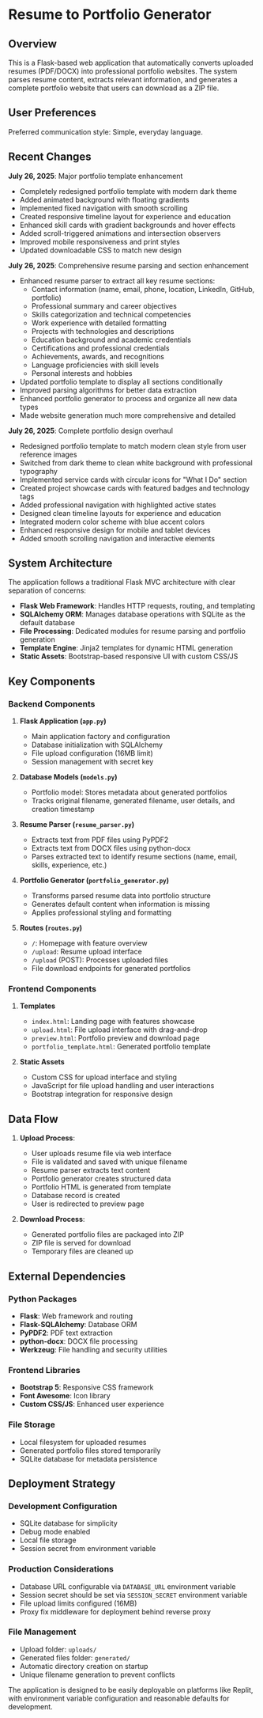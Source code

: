 # Resume to Portfolio Generator

## Overview

This is a Flask-based web application that automatically converts uploaded resumes (PDF/DOCX) into professional portfolio websites. The system parses resume content, extracts relevant information, and generates a complete portfolio website that users can download as a ZIP file.

## User Preferences

Preferred communication style: Simple, everyday language.

## Recent Changes

**July 26, 2025**: Major portfolio template enhancement
- Completely redesigned portfolio template with modern dark theme
- Added animated background with floating gradients
- Implemented fixed navigation with smooth scrolling
- Created responsive timeline layout for experience and education
- Enhanced skill cards with gradient backgrounds and hover effects
- Added scroll-triggered animations and intersection observers
- Improved mobile responsiveness and print styles
- Updated downloadable CSS to match new design

**July 26, 2025**: Comprehensive resume parsing and section enhancement
- Enhanced resume parser to extract all key resume sections:
  * Contact information (name, email, phone, location, LinkedIn, GitHub, portfolio)
  * Professional summary and career objectives
  * Skills categorization and technical competencies
  * Work experience with detailed formatting
  * Projects with technologies and descriptions
  * Education background and academic credentials
  * Certifications and professional credentials
  * Achievements, awards, and recognitions
  * Language proficiencies with skill levels
  * Personal interests and hobbies
- Updated portfolio template to display all sections conditionally
- Improved parsing algorithms for better data extraction
- Enhanced portfolio generator to process and organize all new data types
- Made website generation much more comprehensive and detailed

**July 26, 2025**: Complete portfolio design overhaul
- Redesigned portfolio template to match modern clean style from user reference images
- Switched from dark theme to clean white background with professional typography
- Implemented service cards with circular icons for "What I Do" section
- Created project showcase cards with featured badges and technology tags
- Added professional navigation with highlighted active states
- Designed clean timeline layouts for experience and education
- Integrated modern color scheme with blue accent colors
- Enhanced responsive design for mobile and tablet devices
- Added smooth scrolling navigation and interactive elements

## System Architecture

The application follows a traditional Flask MVC architecture with clear separation of concerns:

- **Flask Web Framework**: Handles HTTP requests, routing, and templating
- **SQLAlchemy ORM**: Manages database operations with SQLite as the default database
- **File Processing**: Dedicated modules for resume parsing and portfolio generation
- **Template Engine**: Jinja2 templates for dynamic HTML generation
- **Static Assets**: Bootstrap-based responsive UI with custom CSS/JS

## Key Components

### Backend Components

1. **Flask Application (`app.py`)**
   - Main application factory and configuration
   - Database initialization with SQLAlchemy
   - File upload configuration (16MB limit)
   - Session management with secret key

2. **Database Models (`models.py`)**
   - Portfolio model: Stores metadata about generated portfolios
   - Tracks original filename, generated filename, user details, and creation timestamp

3. **Resume Parser (`resume_parser.py`)**
   - Extracts text from PDF files using PyPDF2
   - Extracts text from DOCX files using python-docx
   - Parses extracted text to identify resume sections (name, email, skills, experience, etc.)

4. **Portfolio Generator (`portfolio_generator.py`)**
   - Transforms parsed resume data into portfolio structure
   - Generates default content when information is missing
   - Applies professional styling and formatting

5. **Routes (`routes.py`)**
   - `/`: Homepage with feature overview
   - `/upload`: Resume upload interface
   - `/upload` (POST): Processes uploaded files
   - File download endpoints for generated portfolios

### Frontend Components

1. **Templates**
   - `index.html`: Landing page with features showcase
   - `upload.html`: File upload interface with drag-and-drop
   - `preview.html`: Portfolio preview and download page
   - `portfolio_template.html`: Generated portfolio template

2. **Static Assets**
   - Custom CSS for upload interface and styling
   - JavaScript for file upload handling and user interactions
   - Bootstrap integration for responsive design

## Data Flow

1. **Upload Process**:
   - User uploads resume file via web interface
   - File is validated and saved with unique filename
   - Resume parser extracts text content
   - Portfolio generator creates structured data
   - Portfolio HTML is generated from template
   - Database record is created
   - User is redirected to preview page

2. **Download Process**:
   - Generated portfolio files are packaged into ZIP
   - ZIP file is served for download
   - Temporary files are cleaned up

## External Dependencies

### Python Packages
- **Flask**: Web framework and routing
- **Flask-SQLAlchemy**: Database ORM
- **PyPDF2**: PDF text extraction
- **python-docx**: DOCX file processing
- **Werkzeug**: File handling and security utilities

### Frontend Libraries
- **Bootstrap 5**: Responsive CSS framework
- **Font Awesome**: Icon library
- **Custom CSS/JS**: Enhanced user experience

### File Storage
- Local filesystem for uploaded resumes
- Generated portfolio files stored temporarily
- SQLite database for metadata persistence

## Deployment Strategy

### Development Configuration
- SQLite database for simplicity
- Debug mode enabled
- Local file storage
- Session secret from environment variable

### Production Considerations
- Database URL configurable via `DATABASE_URL` environment variable
- Session secret should be set via `SESSION_SECRET` environment variable
- File upload limits configured (16MB)
- Proxy fix middleware for deployment behind reverse proxy

### File Management
- Upload folder: `uploads/`
- Generated files folder: `generated/`
- Automatic directory creation on startup
- Unique filename generation to prevent conflicts

The application is designed to be easily deployable on platforms like Replit, with environment variable configuration and reasonable defaults for development.